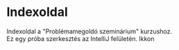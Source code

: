 # Indexoldal
Indexoldal a "Problémamegoldó szeminárium" kurzushoz.
</br>
Ez egy próba szerkesztés az IntelliJ felületén.
lkkon